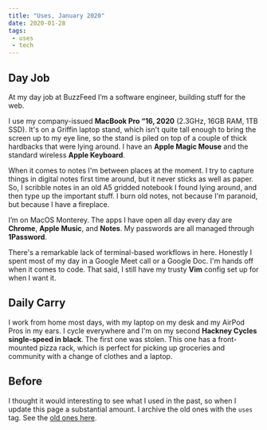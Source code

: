 ```yaml
---
title: "Uses, January 2020"
date: 2020-01-28
tags:
 - uses
 - tech
---
```


## Day Job
At my day job at BuzzFeed I’m a software engineer, building stuff for the web.

I use my company-issued **MacBook Pro “16, 2020** (2.3GHz, 16GB RAM, 1TB SSD). It's on a Griffin laptop stand, which isn't quite tall enough to bring the screen up to my eye line, so the stand is piled on top of a couple of thick hardbacks that were lying around. I have an **Apple Magic Mouse** and the standard wireless **Apple Keyboard**.

When it comes to notes I'm between places at the moment. I try to capture things in digital notes first time around, but it never sticks as well as paper. So, I scribble notes in an old A5 gridded notebook I found lying around, and then type up the important stuff. I burn old notes, not because I'm paranoid, but because I have a fireplace.

I’m on MacOS Monterey. The apps I have open all day every day are **Chrome**, **Apple Music**, and **Notes**. My passwords are all managed through **1Password**.

There's a remarkable lack of terminal-based workflows in here. Honestly I spent most of my day in a Google Meet call or a Google Doc. I'm hands off when it comes to code. That said, I still have my trusty **Vim** config set up for when I want it.

## Daily Carry
I work from home most days, with my laptop on my desk and my AirPod Pros in my ears. I cycle everywhere and I'm on my second **Hackney Cycles single-speed in black**. The first one was stolen. This one has a front-mounted pizza rack, which is perfect for picking up groceries and community with a change of clothes and a laptop.

## Before
I thought it would interesting to see what I used in the past, so when I update this page a substantial amount. I archive the old ones with the `uses` tag. See the [old ones here](/tags/uses).
